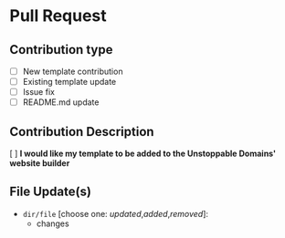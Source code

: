 # Pull Request

## Contribution type

- [ ] New template contribution
- [ ] Existing template update
- [ ] Issue fix
- [ ] README.md update

## Contribution Description

[ ] **I would like my template to be added to the Unstoppable Domains' website builder** <!-- Remove if not applicable -->

## File Update(s) <!-- For new template dirs, only specify template dir  -->

- `dir/file` [choose one: _updated_,_added_,_removed_]:
  - changes
